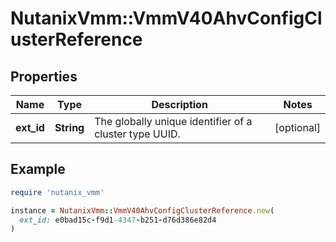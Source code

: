 # NutanixVmm::VmmV40AhvConfigClusterReference

## Properties

| Name | Type | Description | Notes |
| ---- | ---- | ----------- | ----- |
| **ext_id** | **String** | The globally unique identifier of a cluster type UUID. | [optional] |

## Example

```ruby
require 'nutanix_vmm'

instance = NutanixVmm::VmmV40AhvConfigClusterReference.new(
  ext_id: e0bad15c-f9d1-4347-b251-d76d386e82d4
)
```

